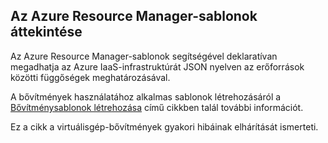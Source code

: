 

## <a name="overview-of-azure-resource-manager-templates"></a>Az Azure Resource Manager-sablonok áttekintése
Az Azure Resource Manager-sablonok segítségével deklaratívan megadhatja az Azure IaaS-infrastruktúrát JSON nyelven az erőforrások közötti függőségek meghatározásával.

A bővítmények használatához alkalmas sablonok létrehozásáról a [Bővítménysablonok létrehozása](../articles/virtual-machines/windows/template-description.md?toc=%2fazure%2fvirtual-machines%2fwindows%2ftoc.json) című cikkben talál további információt.

Ez a cikk a virtuálisgép-bővítmények gyakori hibáinak elhárítását ismerteti.

